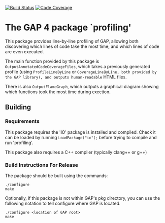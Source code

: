 [![Build Status](https://travis-ci.com/gap-packages/profiling.svg?branch=master)](https://travis-ci.com/gap-packages/profiling)
[![Code Coverage](https://codecov.io/github/gap-packages/profiling/coverage.svg?branch=master&token=)](https://codecov.io/gh/gap-packages/profiling)

# The GAP 4 package `profiling'

This package provides line-by-line profiling of GAP, allowing
both discovering which lines of code take the most time, and
which lines of code are even executed.

The main function provided by this package is
`OutputAnnotatedCodeCoverageFiles`, which takes a previously
generated profile (using `ProfileLineByLine` or `CoverageLineByLine,
both provided by the GAP library), and outputs human-readable`
HTML files.

There is also `OutputFlameGraph`, which outputs a graphical diagram
showing which functions took the most time during exection.

## Building

### Requirements

This package requires the 'IO' package is installed and compiled.
Check it can be loaded by running `LoadPackage("io");` before trying
to compile and run 'profiling'.

This package also requires a C++ compiler (typically clang++ or g++)

### Build Instructions For Release

The package should be built using the commands:

    ./configure
    make

Optionally, if this package is not within GAP's pkg directory,
you can use the following notation to tell configure where GAP
is located.

    ./configure <location of GAP root>
    make
